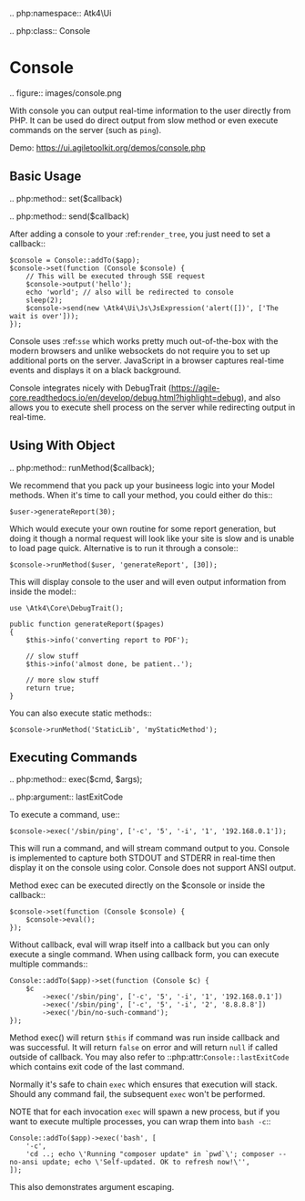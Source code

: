 .. php:namespace:: Atk4\Ui

.. php:class:: Console

# Console

.. figure:: images/console.png

With console you can output real-time information to the user directly from PHP. It can
be used do direct output from slow method or even execute commands on the server (such as `ping`).


Demo: https://ui.agiletoolkit.org/demos/console.php

## Basic Usage

.. php:method:: set($callback)

.. php:method:: send($callback)


After adding a console to your :ref:`render_tree`, you just need to set a callback::

    $console = Console::addTo($app);
    $console->set(function (Console $console) {
        // This will be executed through SSE request
        $console->output('hello');
        echo 'world'; // also will be redirected to console
        sleep(2);
        $console->send(new \Atk4\Ui\Js\JsExpression('alert([])', ['The wait is over']));
    });

Console uses :ref:`sse` which works pretty much out-of-the-box with the modern browsers and unlike websockets
do not require you to set up additional ports on the server. JavaScript in a browser captures real-time
events and displays it on a black background.

Console integrates nicely with DebugTrait (https://agile-core.readthedocs.io/en/develop/debug.html?highlight=debug),
and also allows you to execute shell process on the server while redirecting output in real-time.

## Using With Object

.. php:method:: runMethod($callback);

We recommend that you pack up your busineess logic into your Model methods. When it's time to call your method,
you could either do this::

    $user->generateReport(30);

Which would execute your own routine for some report generation, but doing it though a normal request will look like
your site is slow and is unable to load page quick. Alternative is to run it through a console::

    $console->runMethod($user, 'generateReport', [30]);

This will display console to the user and will even output information from inside the model::


    use \Atk4\Core\DebugTrait();

    public function generateReport($pages)
    {
        $this->info('converting report to PDF');

        // slow stuff
        $this->info('almost done, be patient..');

        // more slow stuff
        return true;
    }

You can also execute static methods::

    $console->runMethod('StaticLib', 'myStaticMethod');

## Executing Commands

.. php:method:: exec($cmd, $args);

.. php:argument:: lastExitCode

To execute a command, use::

    $console->exec('/sbin/ping', ['-c', '5', '-i', '1', '192.168.0.1']);

This will run a command, and will stream command output to you. Console is implemented to capture both STDOUT and STDERR in
real-time then display it on the console using color. Console does not support ANSI output.

Method exec can be executed directly on the $console or inside the callback::

    $console->set(function (Console $console) {
        $console->eval();
    });

Without callback, eval will wrap itself into a callback but you can only execute a single command. When using callback
form, you can execute multiple commands::

    Console::addTo($app)->set(function (Console $c) {
        $c
            ->exec('/sbin/ping', ['-c', '5', '-i', '1', '192.168.0.1'])
            ->exec('/sbin/ping', ['-c', '5', '-i', '2', '8.8.8.8'])
            ->exec('/bin/no-such-command');
    });

Method exec() will return `$this` if command was run inside callback and was successful. It will return `false` on error
and will return `null` if called outside of callback. You may also refer to ::php:attr:`Console::lastExitCode` which
contains exit code of the last command.

Normally it's safe to chain `exec` which ensures that execution will stack. Should any command fail, the subsequent
`exec` won't be performed.

NOTE that for each invocation `exec` will spawn a new process, but if you want to execute multiple processes, you
can wrap them into `bash -c`::

    Console::addTo($app)->exec('bash', [
        '-c',
        'cd ..; echo \'Running "composer update" in `pwd`\'; composer --no-ansi update; echo \'Self-updated. OK to refresh now!\'',
    ]);

This also demonstrates argument escaping.
